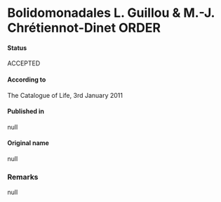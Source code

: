 Bolidomonadales L. Guillou & M.-J. Chrétiennot-Dinet ORDER
=======

#### Status
ACCEPTED

#### According to
The Catalogue of Life, 3rd January 2011

#### Published in
null

#### Original name
null

### Remarks
null